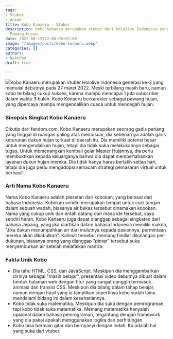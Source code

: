 ```yaml
---
tags:
- Vtuber
- Anime
title: Kobo Kanaeru - Vtuber
description: Kobo Kanaeru merupakan vtuber dari Hololive Indonesia yang bertemakan
  Pawang Hujan.
date: 2022-08-15T22:00:00+07:00
image: "/images/posts/kobo-kanaeru.webp"
categories: []
authors:
- NekoPay
draft: true

---
```

![](/images/posts/kobo-kanaeru-full-hd.webp)Kobo Kanaeru merupakan vtuber Hololive Indonesia generasi ke-3 yang memulai debutnya pada 27 maret 2022. Meski terbilang masih baru, namun kobo terbilang cukup sukses, karena mampu mencapai 1 juta subscriber dalam waktu 3 bulan.  Kobo Kanaeru berkarakter sebagai pawang hujan, yang dipercaya mampu mengendalikan cuaca untuk mencegah hujan.

### Sinopsis Singkat Kobo Kanaeru

Dikutip dari fandom.com, Kobo Kanaeru merupakan seorang gadis periang yang tinggal di ruangan paling atas mercusuar, dia sebenarnya adalah garis keturunan dukun hujan terkuat di daerah itu. Dia memiliki potensi besar untuk mengendalikan hujan, tetapi dia tidak suka melakukannya sebagai tugas. Untuk memenangkan kembali gelar Master Hujannya, dia perlu membuktikan kepada keluarganya bahwa dia dapat mempertahankan layanan dukun hujan mereka. Dia tidak hanya harus berlatih setiap hari, tetapi dia juga perlu mengadopsi semacam strategi pemasaran virtual untuk berhasil!.

### Arti Nama Kobo Kanaeru

Nama Kobo Kanaeru adalah plesetan dari kobokan, yang berasal dari bahasa Indonesia. Kobokan sendiri merupakan tempat untuk cuci tangan dalam sebuah wadah, biasanya air bekas tersebut dinamakan kobokan. Nama yang cukup unik dan entah datang dari mana ide tersebut, saya sendiri heran. Kobo Kanaeru juga dapat dianggap sebagai singkatan dari bahasa Jepang, yang jika diartikan dalam bahasa Indonesia memiliki makna, "Jika dukun menumpahkan air dari mulutnya kepada pasiennya, permintaan mereka akan dikabulkan". Kalimat tersebut memang fimiliar dikalangan per-dukunan, biasanya orang yang dianggap "pintar" tersebut suka menyemburkan air setelah melafalkan mantra. 

### Fakta Unik Kobo

* Dia tahu HTML, CSS, dan JavaScript. Meskipun dia menggambarkan dirinya sebagai "masih belajar", presentasi video debutnya dibuat dalam bentuk halaman web dengan fitur yang sangat canggih termasuk animasi dan transisi CSS. Meskipun dia bilang dalam tahap belajar, namun dengan hasil yang ia tampilkan sepertinya kobo sudah lama mendalami bidang ini dalam kesehariannya.
* Kobo tidak suka matematika. Meskipun dia suka dengan pemrograman, tapi kobo tidak suka matematika. Memang matematika hanyalah opsional dalam bahasa pemrograman, tergantung dengan framework yang dia pakai apakah menggunakan logika dan perhitungan. 
* Kobo bisa bermain gitar dan bernyanyi dengan indah. Itu adalah hal yang suka dari vtuber.